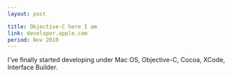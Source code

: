 ```yaml
---
layout: post

title: Objective-C here I am
link: developer.apple.com
period: Nov 2010
---
```


I've finally started developing under Mac OS, Objective-C, Cocoa, XCode, Interface Builder.